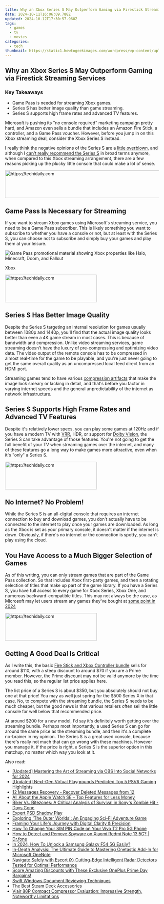 ```yaml
---
title: Why an Xbox Series S May Outperform Gaming via Firestick Streaming Services
date: 2024-10-11T16:06:09.788Z
updated: 2024-10-12T17:30:57.960Z
tags:
  - games
  - tv
  - movies
categories:
  - tech
thumbnail: https://static1.howtogeekimages.com/wordpress/wp-content/uploads/2024/07/an-xbox-series-x-next-to-an-amazon-fire-stick.jpg
---
```


## Why an Xbox Series S May Outperform Gaming via Firestick Streaming Services

### Key Takeaways

* Game Pass is needed for streaming Xbox games.
* Series S has better image quality than game streaming.
* Series S supports high frame rates and advanced TV features.

 Microsoft is pushing its "no console required" marketing campaign pretty hard, and Amazon even sells a bundle that includes an Amazon Fire Stick, a controller, and a Game Pass voucher. However, before you jump in on this Xbox streaming deal, consider the Xbox Series S instead.

 I really think the negative opinions of the Series S are a [little overblown](https://facebook-video-share.techidaily.com/new-unleash-your-creativity-cutting-edge-pc-techniques-for-youtube-success/), and although I [can't really recommend the Series S](https://win11-tips.techidaily.com/addressing-vscode-shutdown-problems-on-windows-11/) in broad terms anymore, when compared to this Xbox streaming arrangement, there are a few reasons picking up the plucky little console that could make a lot of sense.

<!-- affiliate ads begin -->
<a href="https://appsumo.8odi.net/c/5597632/2049379/7443" target="_top" id="2049379">
  <img src="//a.impactradius-go.com/display-ad/7443-2049379" border="0" alt="https://techidaily.com" width="728" height="90"/>
</a>
<img height="0" width="0" src="https://appsumo.8odi.net/i/5597632/2049379/7443" style="position:absolute;visibility:hidden;" border="0" />
<!-- affiliate ads end -->

##  Game Pass Is Necessary for Streaming

 If you want to stream Xbox games using Microsoft's streaming service, you need to be a Game Pass subscriber. This is likely something you want to subscribe to whether you have a console or not, but at least with the Series S, you can choose not to subscribe and simply buy your games and play them at your leisure.

![Game Pass promotional material showing Xbox properties like Halo, Minecraft, Doom, and Fallout](https://static1.howtogeekimages.com/wordpress/wp-content/uploads/2023/10/game_pass.jpg) 

Xbox

<!-- affiliate ads begin -->
<a href="https://aligracehair.sjv.io/c/5597632/1918698/19272" target="_top" id="1918698">
  <img src="//a.impactradius-go.com/display-ad/19272-1918698" border="0" alt="https://techidaily.com" width="300" height="90"/>
</a>
<img height="0" width="0" src="https://aligracehair.sjv.io/i/5597632/1918698/19272" style="position:absolute;visibility:hidden;" border="0" />
<!-- affiliate ads end -->

##  Series S Has Better Image Quality

 Despite the Series S targeting an internal resolution for games usually between 1080p and 1440p, you'll find that the actual image quality looks better than even a 4K game stream in most cases. This is because of bandwidth and compression. Unlike video streaming services, game streaming doesn't have the luxury of pre-compressing and optimizing video data. The video output of the remote console has to be compressed in almost real-time for the game to be playable, and you're just never going to get the same overall quality as an uncompressed local feed direct from an HDMI port.

 Streaming games tend to have various [compression artifacts](https://remote-screen-capture.techidaily.com/updated-professional-screen-capture-techniques-orderly-tutorials-for-2024/) that make the image look smeary or lacking in detail, and that's before you factor in varying internet speeds and the general unpredictability of the internet as network infrastructure.

##  Series S Supports High Frame Rates and Advanced TV Features

 Despite it's relatively lower specs, you can play some games at 120Hz and if you have a modern TV with [VRR](https://android-unlock.techidaily.com/in-2024-unlock-your-samsung-galaxy-s23-fe-phone-with-ease-the-3-best-lock-screen-removal-tools-by-drfone-android/), HDR, or support for [Dolby Vision](https://extra-hints.techidaily.com/best-drone-buddies-kids-most-enjoyed-toy-companions-for-2024/), the Series S can take advantage of those features. You're not going to get the full benefit of your TV when streaming games over the internet, and many of these features go a long way to make games more attractive, even when it's "only" a Series S.

<!-- affiliate ads begin -->
<a href="https://aligracehair.sjv.io/c/5597632/2087248/19272" target="_top" id="2087248">
  <img src="//a.impactradius-go.com/display-ad/19272-2087248" border="0" alt="https://techidaily.com" width="300" height="90"/>
</a>
<img height="0" width="0" src="https://aligracehair.sjv.io/i/5597632/2087248/19272" style="position:absolute;visibility:hidden;" border="0" />
<!-- affiliate ads end -->

##  No Internet? No Problem!

 While the Series S is an all-digital console that requires an internet connection to buy and download games, you don't actually have to be connected to the internet to play once your games are downloaded. As long as the Xbox is set as your primary console, it doesn't matter if the internet is down. Obviously, if there's no internet or the connection is spotty, you can't play using the cloud.

##  You Have Access to a Much Bigger Selection of Games

 As of this writing, you can only stream games that are part of the Game Pass collection. So that includes Xbox first-party games, and then a rotating selection of titles that make up part of the game library. If you have a Series S, you have full access to every game for Xbox Series, Xbox One, and numerous backward-compatible titles. This may not always be the case, as Microsoft may let users stream any games they've bought at [some point in 2024](https://www.gamesradar.com/xbox-cloud-gaming-should-finally-allow-you-to-stream-games-you-own-this-year/) 

<!-- affiliate ads begin -->
<a href="https://wigfever.sjv.io/c/5597632/1995803/22899" target="_top" id="1995803">
  <img src="//a.impactradius-go.com/display-ad/22899-1995803" border="0" alt="https://techidaily.com" width="300" height="90"/>
</a>
<img height="0" width="0" src="https://wigfever.sjv.io/i/5597632/1995803/22899" style="position:absolute;visibility:hidden;" border="0" />
<!-- affiliate ads end -->

##  Getting A Good Deal Is Critical

 As I write this, the basic [Fire Stick and Xbox Controller bundle](https://www.amazon.com/Amazon-Carbon-Wireless-Controller-Members/dp/B0D5LKQHNN/?tag=hotoge-20&ascsubtag=UUhtgUeUpU2004239&asc%5Frefurl=https%3A%2F%2Fwww.howtogeek.com%2Fan-xbox-series-s-is-a-better-deal-than-streaming-games-on-a-firestick%2F&asc%5Fcampaign=Evergreen) sells for around $110, with a steep discount to around $70 if you are a Prime member. However, the Prime discount may not be valid anymore by the time you read this, so the regular list price applies here.

 The list price of a Series S is about $350, but you absolutely should not buy one at that price! You may as well just spring for the $500 Series X in that case. No, to compete with the streaming bundle, the Series S needs to be much cheaper, but the good news is that various retailers often sell the little console for well below that recommended price.

 At around $200 for a new model, I'd say it's definitely worth getting over the streaming bundle. Perhaps most importantly, a used Series S can go for around the same price as the streaming bundle, and then it's a complete no-brainer in my opinion. The Series S is a great used console, because there's really not much that can go wrong with these machines. However you manage it, if the price is right, a Series S is the superior option in this matchup, no matter which way you look at it.

<ins class="adsbygoogle"
     style="display:block"
     data-ad-format="autorelaxed"
     data-ad-client="ca-pub-7571918770474297"
     data-ad-slot="1223367746"></ins>

<ins class="adsbygoogle"
     style="display:block"
     data-ad-client="ca-pub-7571918770474297"
     data-ad-slot="8358498916"
     data-ad-format="auto"
     data-full-width-responsive="true"></ins>

<span class="atpl-alsoreadstyle">Also read:</span>
<div><ul>
<li><a href="https://on-screen-recording.techidaily.com/updated-mastering-the-art-of-streaming-via-obs-into-social-networks-for-2024/"><u>[Updated] Mastering the Art of Streaming via OBS Into Social Networks for 2024</u></a></li>
<li><a href="https://extra-support.techidaily.com/updated-next-gen-virtual-playgrounds-predicted-top-5-psvr-gaming-highlights/"><u>[Updated] Next-Gen Virtual Playgrounds Predicted Top 5 PSVR Gaming Highlights</u></a></li>
<li><a href="https://phone-solutions.techidaily.com/12-messages-recovery-recover-deleted-messages-from-12-by-fonelab-android-recover-messages/"><u>12 Messages Recovery - Recover Deleted Messages from 12</u></a></li>
<li><a href="https://buynow-help.techidaily.com/all-about-the-apple-watch-se-top-features-for-less-money/"><u>All About the Apple Watch SE – Top Features for Less Money</u></a></li>
<li><a href="https://buynow-help.techidaily.com/biker-vs-bitezones-a-critical-analysis-of-survival-in-sonys-zombie-hit-days-gone/"><u>Biker Vs. Bitezones: A Critical Analysis of Survival in Sony's Zombie Hit - Days Gone</u></a></li>
<li><a href="https://fox-boxes.techidaily.com/expert-psd-shadow-play/"><u>Expert PSD Shadow Play</u></a></li>
<li><a href="https://buynow-help.techidaily.com/exploring-the-outer-worlds-an-engaging-sci-fi-adventure-game/"><u>Exploring 'The Outer Worlds': An Engaging Sci-Fi Adventure Game</u></a></li>
<li><a href="https://buynow-help.techidaily.com/framing-your-lifes-journey-with-digital-clarity-and-precision/"><u>Framing Your Life's Journey with Digital Clarity & Precision</u></a></li>
<li><a href="https://sim-unlock.techidaily.com/how-to-change-your-sim-pin-code-on-your-vivo-t2-pro-5g-phone-by-drfone-android/"><u>How To Change Your SIM PIN Code on Your Vivo T2 Pro 5G Phone</u></a></li>
<li><a href="https://android-location-track.techidaily.com/how-to-detect-and-remove-spyware-on-xiaomi-redmi-note-13-5g-drfone-by-drfone-virtual-android/"><u>How to Detect and Remove Spyware on Xiaomi Redmi Note 13 5G? | Dr.fone</u></a></li>
<li><a href="https://android-unlock.techidaily.com/in-2024-how-to-unlock-a-samsung-galaxy-f54-5g-easily-by-drfone-android/"><u>In 2024, How To Unlock a Samsung Galaxy F54 5G Easily?</u></a></li>
<li><a href="https://buynow-help.techidaily.com/in-depth-analysis-the-ultimate-guide-to-mastering-onetastic-add-in-for-microsoft-onenote/"><u>In-Depth Analysis: The Ultimate Guide to Mastering Onetastic Add-In for Microsoft OneNote</u></a></li>
<li><a href="https://buynow-help.techidaily.com/navigate-safely-with-escort-ix-cutting-edge-intelligent-radar-detectors-tested-for-optimal-performance/"><u>Navigate Safely with Escort iX: Cutting-Edge Intelligent Radar Detectors Tested for Optimal Performance</u></a></li>
<li><a href="https://buynow-help.techidaily.com/score-amazing-discounts-with-these-exclusive-oneplus-prime-day-bargains/"><u>Score Amazing Discounts with These Exclusive OnePlus Prime Day Bargains!</u></a></li>
<li><a href="https://fox-boxes.techidaily.com/swift-windows-document-reviewing-techniques/"><u>Swift Windows Document Reviewing Techniques</u></a></li>
<li><a href="https://games-able.techidaily.com/the-best-steam-deck-accessories/"><u>The Best Steam Deck Accessories</u></a></li>
<li><a href="https://buynow-help.techidaily.com/viair-88p-compact-compressor-evaluation-impressive-strength-noteworthy-limitations/"><u>Viair 88P Compact Compressor Evaluation: Impressive Strength, Noteworthy Limitations</u></a></li>
</ul></div>


